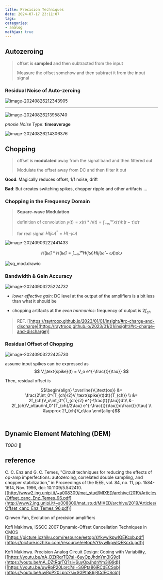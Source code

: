 ```yaml
---
title: Precision Techniques
date: 2024-07-17 23:11:07
tags:
categories:
- analog
mathjax: true
---
```


## Autozeroing

> offset is **sampled** and then subtracted from the input
>
> Measure the offset somehow and then subtract it from the input signal



### Residual Noise of Auto-zeroing

![image-20240826212343905](precision/image-20240826212343905.png)

---



![image-20240826213958740](precision/image-20240826213958740.png)



*pnosie Noise* Type: **timeaverage**

![image-20240826214306376](precision/image-20240826214306376.png)




## Chopping

> offset is **modulated** away from the signal band and then filtered out
>
> Modulate the offset away from DC and then filter it out

**Good**: Magically reduces offset, 1/f noise, drift

**Bad**: But creates switching spikes, chopper ripple and other artifacts …



### Chopping in the Frequency Domain

> **Square-wave Modulation**
>
> definition of convolution $y(t) = x(t)*h(t)= \int_{-\infty}^{\infty} x(\tau)h(t-\tau)d\tau$
>
> for real signal $H(j\omega)^*=H(-j\omega)$​

![image-20240903222441433](precision/image-20240903222441433.png)

$$
H(j\hat{\omega})*H(j\hat{\omega}) = \int_{-\infty}^{\infty}H(j\omega)H(j(\hat{\omega}-\omega))d\omega
$$


![sq_mod.drawio](precision/sq_mod.drawio.svg)



### Bandwidth & Gain Accuracy

![image-20240903225224732](precision/image-20240903225224732.png)

- *lower effective gain*: DC level at the output of the amplifiers is a bit less than what it should be



- chopping artifacts at the *even harmonics*:  frequency of output is $2f_{ch}$



> REF. [[https://raytroop.github.io/2023/01/01/insight/#rc-charge-and-discharge](https://raytroop.github.io/2023/01/01/insight/#rc-charge-and-discharge)]

### Residual Offset of Chopping

![image-20240903222425730](precision/image-20240903222425730.png)

assume input spikes can be expressed as
$$
V_\text{spike}(t) = V_o e^{-\frac{t}{\tau}}
$$

Then, residual offset is

$$\begin{align}
\overline{V_\text{os}} &= \frac{2\int_0^{T_{ch}/2}V_\text{spike}(t)dt}{T_{ch}} \\
&= 2f_{ch}V_o\int_0^{T_{ch}/2}  e^{-\frac{t}{\tau}}dt\\
&= 2f_{ch}V_o\tau\int_0^{T_{ch}/2\tau} e^{-\frac{t}{\tau}}d\frac{t}{\tau} \\
&\approx 2f_{ch}V_o\tau 
\end{align}$$​



## Dynamic Element Matching (DEM)

*TODO* &#128197;









## reference

C. C. Enz and G. C. Temes, "Circuit techniques for reducing the effects of op-amp imperfections: autozeroing, correlated double sampling, and chopper stabilization," in Proceedings of the IEEE, vol. 84, no. 11, pp. 1584-1614, Nov. 1996, doi: 10.1109/5.542410. [[http://www2.ing.unipi.it/~a008309/mat_stud/MIXED/archive/2019/Articles/Offset_canc_Enz_Temes_96.pdf](http://www2.ing.unipi.it/~a008309/mat_stud/MIXED/archive/2019/Articles/Offset_canc_Enz_Temes_96.pdf)]

Qinwen Fan, Evolution of precision amplifiers

Kofi Makinwa, ISSCC 2007 Dynamic-Offset Cancellation Techniques in CMOS [[https://picture.iczhiku.com/resource/eetop/sYkywlkpwIQEKcxb.pdf](https://picture.iczhiku.com/resource/eetop/sYkywlkpwIQEKcxb.pdf)]

Kofi Makinwa. Precision Analog Circuit Design: Coping with Variability, [[https://youtu.be/nA_DZtRqrTQ?si=6uyOpJhdnYm3iG9d](https://youtu.be/nA_DZtRqrTQ?si=6uyOpJhdnYm3iG9d)] [[https://youtu.be/uwRpP20Lprc?si=SGPta86jRCdECSob](https://youtu.be/uwRpP20Lprc?si=SGPta86jRCdECSob)]
